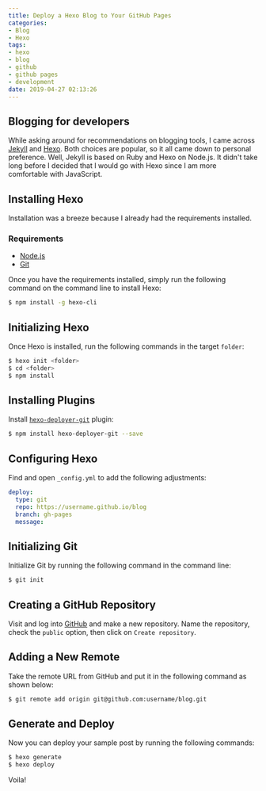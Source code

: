 ```yaml
---
title: Deploy a Hexo Blog to Your GitHub Pages
categories:
- Blog
- Hexo
tags: 
- hexo
- blog
- github
- github pages
- development
date: 2019-04-27 02:13:26
---
```


## Blogging for developers

While asking around for recommendations on blogging tools, I came across [Jekyll](https://jekyllrb.com/) and [Hexo](https://hexo.io/). Both choices are popular, so it all came down to personal preference. Well, Jekyll is based on Ruby and Hexo on Node.js. It didn't take long before I decided that I would go with Hexo since I am more comfortable with JavaScript.

## Installing Hexo

Installation was a breeze because I already had the requirements installed.

### Requirements

* [Node.js](https://nodejs.org/en/)
* [Git](https://git-scm.com/)

Once you have the requirements installed, simply run the following command on the command line to install Hexo:

``` bash
$ npm install -g hexo-cli
```

## Initializing Hexo

Once Hexo is installed, run the following commands in the target `folder`:

``` bash
$ hexo init <folder>
$ cd <folder>
$ npm install
```

## Installing Plugins

Install [`hexo-deployer-git`](https://github.com/hexojs/hexo-deployer-git) plugin:

``` bash
$ npm install hexo-deployer-git --save
```

## Configuring Hexo

Find and open `_config.yml` to add the following adjustments:

``` yml
deploy:
  type: git
  repo: https://username.github.io/blog
  branch: gh-pages
  message:
```

## Initializing Git

Initialize Git by running the following command in the command line:

``` bash
$ git init
```

## Creating a GitHub Repository

Visit and log into [GitHub](https://github.com/) and make a new repository. Name the repository, check the `public` option, then click on `Create repository`.

## Adding a New Remote

Take the remote URL from GitHub and put it in the following command as shown below:

``` bash
$ git remote add origin git@github.com:username/blog.git
```

## Generate and Deploy

Now you can deploy your sample post by running the following commands:

``` bash
$ hexo generate
$ hexo deploy
```

Voila!